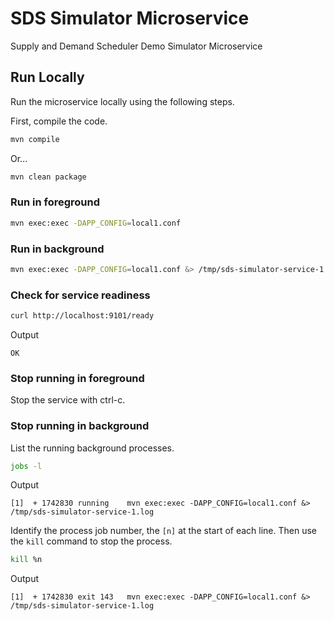 
# SDS Simulator Microservice

Supply and Demand Scheduler Demo Simulator Microservice

## Run Locally

Run the microservice locally using the following steps.

First, compile the code.

~~~bash
mvn compile
~~~

Or...

~~~bash
mvn clean package
~~~

### Run in foreground

~~~bash
mvn exec:exec -DAPP_CONFIG=local1.conf
~~~

### Run in background

~~~bash
mvn exec:exec -DAPP_CONFIG=local1.conf &> /tmp/sds-simulator-service-1.log &
~~~

### Check for service readiness

~~~bash
curl http://localhost:9101/ready
~~~

Output

~~~text
OK
~~~

### Stop running in foreground

Stop the service with ctrl-c.

### Stop running in background

List the running background processes.

~~~bash
jobs -l
~~~

Output

~~~text
[1]  + 1742830 running    mvn exec:exec -DAPP_CONFIG=local1.conf &> /tmp/sds-simulator-service-1.log
~~~

Identify the process job number, the `[n]` at the start of each line. Then use the `kill` command to stop the process.

~~~bash
kill %n
~~~

Output

~~~text
[1]  + 1742830 exit 143   mvn exec:exec -DAPP_CONFIG=local1.conf &> /tmp/sds-simulator-service-1.log
~~~
